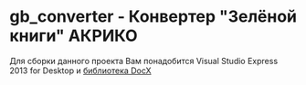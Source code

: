 # gb_converter - Конвертер "Зелёной книги" АКРИКО

Для сборки данного проекта Вам понадобится Visual Studio Express 2013 for Desktop и [библиотека DocX](http://docx.codeplex.com/)

